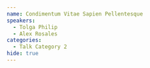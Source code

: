 ```yaml
---
name: Condimentum Vitae Sapien Pellentesque
speakers:
  - Tolga Philip
  - Alex Rosales
categories:
  - Talk Category 2
hide: true
---
```

